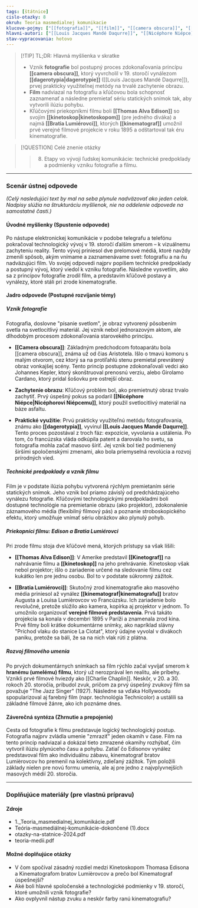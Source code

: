 ```yaml
---
tags: [štátnice]
cislo-otazky: 8
okruh: Teoria masmedialnej komunikacie
klucove-pojmy: ["[[fotografia]]", "[[film]]", "[[camera obscura]]", "[[dagerotypia]]", "[[kinematograf]]", "[[kinetoskop]]"]
hlavni-autori: ["[[Louis Jacques Mandé Daqurre]]", "[[Nicéphore Niépce]]", "[[Thomas Alva Edison]]", "[[Bratia Lumiérovci]]"]
stav-vypracovania: hotovo
---
```


> [!TIP] TL;DR: Hlavná myšlienka v skratke
> * Vznik **fotografie** bol postupný proces zdokonaľovania princípu **[[camera obscura]]**, ktorý vyvrcholil v 19. storočí vynálezom **[[dagerotypia|dagerotypie]]** ([[Louis Jacques Mandé Daqurre]]), prvej prakticky využiteľnej metódy na trvalé zachytenie obrazu.
> * **Film** nadviazal na fotografiu a kľúčovou bola schopnosť zaznamenať a následne premietať sériu statických snímok tak, aby vytvorili ilúziu pohybu.
> * Kľúčovými priekopníkmi filmu boli **[[Thomas Alva Edison]]** so svojím **[[kinetoskop|kinetoskopom]]** (pre jedného diváka) a najmä **[[Bratia Lumiérovci]]**, ktorých **[[kinematograf]]** umožnil prvé verejné filmové projekcie v roku 1895 a odštartoval tak éru kinematografie.

> [!QUESTION] Celé znenie otázky
> > 8. Etapy vo vývoji ľudskej komunikácie: technické predpoklady a podmienky vzniku fotografie a filmu.

---
### Scenár ústnej odpovede

*(Celý nasledujúci text by mal na seba plynule nadväzovať ako jeden celok. Nadpisy slúžia na štrukturáciu myšlienok, nie na oddelenie odpovede na samostatné časti.)*

#### Úvodné myšlienky (Spustenie odpovede)

Po nástupe elektronickej komunikácie v podobe telegrafu a telefónu pokračoval technologický vývoj v 19. storočí ďalším smerom – k vizuálnemu zachyteniu reality. Tento vývoj priniesol dve prelomové médiá, ktoré navždy zmenili spôsob, akým vnímame a zaznamenávame svet: fotografiu a na ňu nadväzujúci film. Vo svojej odpovedi najprv popíšem technické predpoklady a postupný vývoj, ktorý viedol k vzniku fotografie. Následne vysvetlím, ako sa z princípov fotografie zrodil film, a predstavím kľúčové postavy a vynálezy, ktoré stáli pri zrode kinematografie.
#### Jadro odpovede (Postupné rozvíjanie témy)

##### Vznik fotografie

Fotografia, doslovne "písanie svetlom", je obraz vytvorený pôsobením svetla na svetlocitlivý materiál. Jej vznik nebol jednorazovým aktom, ale dlhodobým procesom zdokonaľovania starovekého princípu.

* **[[Camera obscura]]**: Základným predchodcom fotoaparátu bola [[camera obscura]], známa už od čias Aristotela. Išlo o tmavú komoru s malým otvorom, cez ktorý sa na protiľahlú stenu premietal prevrátený obraz vonkajšej scény. Tento princíp postupne zdokonaľovali vedci ako Johannes Kepler, ktorý skonštruoval prenosnú verziu, alebo Girolamo Cardano, ktorý pridal šošovku pre ostrejší obraz.

* **Zachytenie obrazu**: Kľúčový problém bol, ako premietnutý obraz trvalo zachytiť. Prvý úspešný pokus sa podaril **[[Nicéphore Niépce|Nicéphorovi Niépcemu]]**, ktorý použil svetlocitlivý materiál na báze asfaltu.

* **Praktické využitie**: Prvú prakticky využiteľnú metódu fotografovania, známu ako **[[dagerotypia]]**, vyvinul **[[Louis Jacques Mandé Daqurre]]**. Tento proces pozostával z troch fáz: expozície, vyvolania a ustálenia. Po tom, čo francúzska vláda odkúpila patent a darovala ho svetu, sa fotografia mohla začať masovo šíriť. Jej vznik bol tiež podmienený širšími spoločenskými zmenami, ako bola priemyselná revolúcia a rozvoj prírodných vied.

##### Technické predpoklady a vznik filmu

Film je v podstate ilúzia pohybu vytvorená rýchlym premietaním série statických snímok. Jeho vznik bol priamo závislý od predchádzajúceho vynálezu fotografie. Kľúčovými technologickými predpokladmi boli dostupné technológie na premietanie obrazu (ako projektor), zdokonalenie záznamového média (flexibilný filmový pás) a poznanie stroboskopického efektu, ktorý umožňuje vnímať sériu obrázkov ako plynulý pohyb.
##### Priekopníci filmu: Edison a Bratia Lumiérovci

Pri zrode filmu stoja dve kľúčové mená, ktorých prístupy sa však líšili:

* **[[Thomas Alva Edison]]**: V Amerike predstavil **[[Kinetograf]]** na nahrávanie filmu a **[[kinetoskop]]** na jeho prehrávanie. Kinetoskop však nebol projektor; išlo o zariadenie určené na sledovanie filmu cez kukátko len pre jednu osobu. Bol to v podstate súkromný zážitok.

* **[[Bratia Lumiérovci]]**: Skutočný zrod kinematografie ako masového média priniesol až vynález **[[kinematograf|kinematografu]]** bratov Augusta a Louisa Lumièrovcov vo Francúzsku. Ich zariadenie bolo revolučné, pretože slúžilo ako kamera, kopírka aj projektor v jednom. To umožnilo organizovať **verejné filmové predstavenia**. Prvá takáto projekcia sa konala v decembri 1895 v Paríži a znamenala zrod kina. Prvé filmy boli krátke dokumentárne snímky, ako napríklad slávny "Príchod vlaku do stanice La Ciotat", ktorý údajne vyvolal v divákoch paniku, pretože sa báli, že sa na nich vlak rúti z plátna.
##### Rozvoj filmového umenia

Po prvých dokumentárnych snímkach sa film rýchlo začal vyvíjať smerom k **hranému (umelému) filmu**, ktorý už nerozprával len realitu, ale príbehy. Vznikli prvé filmové hviezdy ako [[Charlie Chaplin]]. Neskôr, v 20. a 30. rokoch 20. storočia, pribudol zvuk, pričom za prvý úspešný zvukový film sa považuje "The Jazz Singer" (1927). Následne sa vďaka Hollywoodu spopularizoval aj farebný film (napr. technológia Technicolor) a ustálili sa základné filmové žánre, ako ich poznáme dnes.

#### Záverečná syntéza (Zhrnutie a prepojenie)

Cesta od fotografie k filmu predstavuje logický technologický postup. Fotografia najprv zvládla umenie "zmraziť" jeden okamih v čase. Film na tento princíp nadviazal a dokázal tieto zmrazené okamihy rozhýbať, čím vytvoril ilúziu plynúceho času a pohybu. Zatiaľ čo Edisonov vynález predstavoval film ako individuálnu zábavu, kinematograf bratov Lumièrovcov ho premenil na kolektívny, zdieľaný zážitok. Tým položili základy nielen pre novú formu umenia, ale aj pre jedno z najvplyvnejších masových médií 20. storočia.

---

### Doplňujúce materiály (pre vlastnú prípravu)

#### Zdroje
* 1._Teoria_masmedialnej_komunikácie.pdf
* Teória-masmediálnej-komunikácie-dokončené (1).docx
* otazky-na-statnice-2024.pdf
* teoria-medii.pdf

#### Možné doplňujúce otázky
* V čom spočíval zásadný rozdiel medzi Kinetoskopom Thomasa Edisona a Kinematografom bratov Lumièrovcov a prečo bol Kinematograf úspešnejší?
* Aké boli hlavné spoločenské a technologické podmienky v 19. storočí, ktoré umožnili vznik fotografie?
* Ako ovplyvnil nástup zvuku a neskôr farby ranú kinematografiu?